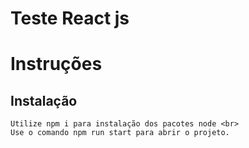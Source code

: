# Teste React js

# Instruções 
## Instalação
    Utilize npm i para instalação dos pacotes node <br>
    Use o comando npm run start para abrir o projeto.